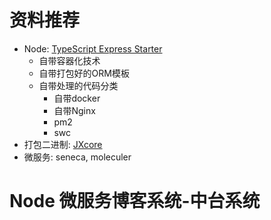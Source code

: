 # 资料推荐
- Node: [TypeScript Express Starter](https://github.com/ljlm0402/typescript-express-starter#readme)
  - 自带容器化技术
  - 自带打包好的ORM模板
  - 自带处理的代码分类
    - 自带docker
    - 自带Nginx
    - pm2
    - swc
- 打包二进制: [JXcore](https://github.com/jxcore/jxcore-release)
- 微服务: seneca, moleculer

# Node 微服务博客系统-中台系统

